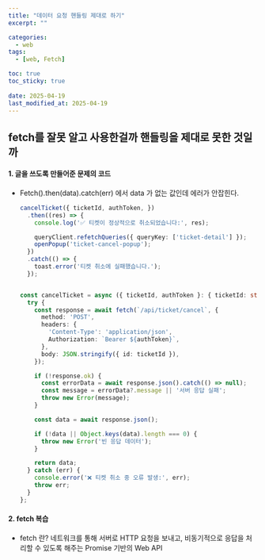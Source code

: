 ```yaml
---
title: "데이터 요청 핸들링 제대로 하기"
excerpt: ""

categories:
  - web
tags:
  - [web, Fetch]

toc: true
toc_sticky: true
 
date: 2025-04-19
last_modified_at: 2025-04-19
---
```


## fetch를 잘못 알고 사용한걸까 핸들링을 제대로 못한 것일까
#### 1. 글을 쓰도록 만들어준 문제의 코드
- Fetch().then(data).catch(err) 에서 data 가 없는 값인데 에러가 안잡힌다.
  ```ts
  cancelTicket({ ticketId, authToken, })
    .then((res) => {
      console.log('✅ 티켓이 정상적으로 취소되었습니다:', res);

      queryClient.refetchQueries({ queryKey: ['ticket-detail'] });
      openPopup('ticket-cancel-popup');
    })
    .catch(() => {
      toast.error('티켓 취소에 실패했습니다.');
    });


  const cancelTicket = async ({ ticketId, authToken }: { ticketId: string; authToken?: string; }) => {
    try {
      const response = await fetch(`/api/ticket/cancel`, {
        method: 'POST',
        headers: {
          'Content-Type': 'application/json',
          Authorization: `Bearer ${authToken}`,
        },
        body: JSON.stringify({ id: ticketId }),
      });

      if (!response.ok) {
        const errorData = await response.json().catch(() => null);
        const message = errorData?.message || '서버 응답 실패';
        throw new Error(message);
      }

      const data = await response.json();

      if (!data || Object.keys(data).length === 0) {
        throw new Error('빈 응답 데이터');
      }

      return data;
    } catch (err) {
      console.error('❌ 티켓 취소 중 오류 발생:', err);
      throw err;
    }
  };
  ```


#### 2. fetch 복습
- fetch 란?
    네트워크를 통해 서버로 HTTP 요청을 보내고, 비동기적으로 응답을 처리할 수 있도록 해주는 Promise 기반의 Web API
